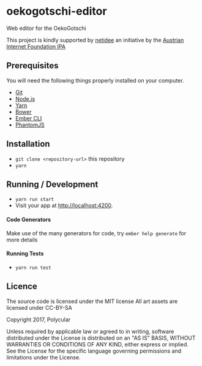 # oekogotschi-editor
Web editor for the OekoGotschi

This project is kindly supported by [netidee](https://www.netidee.at/) an initiative by the [Austrian Internet Foundation IPA](http://www.nic.at/ipa)

## Prerequisites

You will need the following things properly installed on your computer.

- [Git](http://git-scm.com)
- [Node.js](http://nodejs.org)
- [Yarn](https://yarnpkg.com)
- [Bower](http://bower.io)
- [Ember CLI](http://ember-cli.com)
- [PhantomJS](http://phantomjs.org)



## Installation

- `git clone <repository-url>` this repository
- `yarn`



## Running / Development

- `yarn run start`
- Visit your app at [http://localhost:4200](http://localhost:4200).



#### Code Generators

Make use of the many generators for code, try `ember help generate` for more details



#### Running Tests

- `yarn run test`



## Licence

The source code is licensed under the MIT license
All art assets are licensed under CC-BY-SA

Copyright 2017, Polycular

Unless required by applicable law or agreed to in writing, software distributed under the License is distributed on an "AS IS" BASIS, WITHOUT WARRANTIES OR CONDITIONS OF ANY KIND, either express or implied. See the License for the specific language governing permissions and limitations under the License.